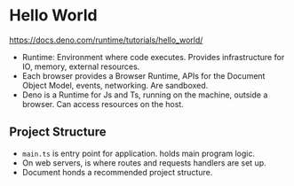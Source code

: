 # Hello World

https://docs.deno.com/runtime/tutorials/hello_world/

- Runtime: Environment where code executes. Provides infrastructure for IO, memory, external resources.
- Each browser provides a Browser Runtime, APIs for the Document Object Model, events, networking. Are sandboxed.
- Deno is a Runtime for Js and Ts, running on the machine, outside a browser. Can access resources on the host.

## Project Structure

- `main.ts` is entry point for application. holds main program logic.
- On web servers, is where routes and requests handlers are set up.
- Document honds a recommended project structure.